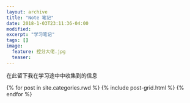 ```yaml
---
layout: archive
title: "Note 笔记"
date: 2018-1-03T23:11:36-04:00
modified:
excerpt: "学习笔记"
tags: []
image: 
  feature: 控分大佬.jpg
  teaser:
---
```


在此留下我在学习途中中收集到的信息

<div class="tiles">
{% for post in site.categories.rwd %}
  {% include post-grid.html %}
{% endfor %}
</div><!-- /.tiles 把所有categories 有 rwd 的列出来-->
